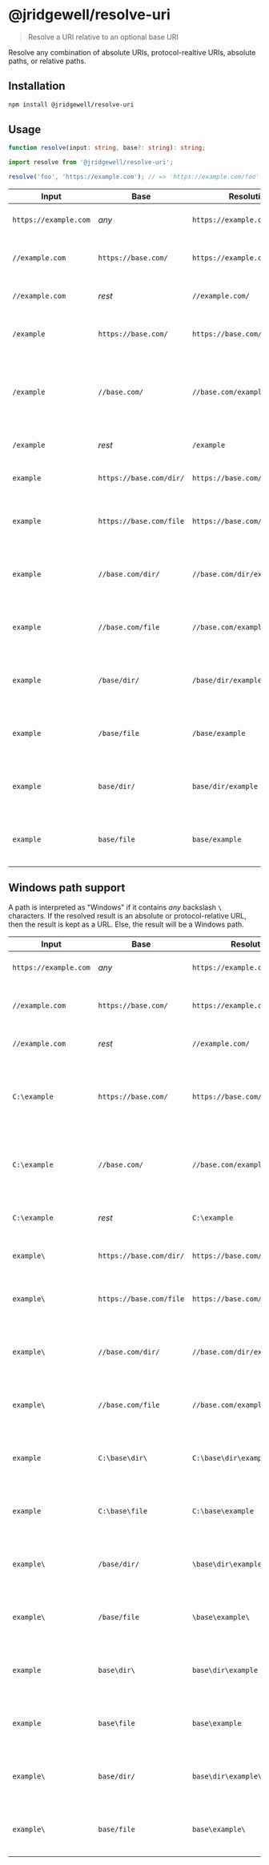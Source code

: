 # @jridgewell/resolve-uri

> Resolve a URI relative to an optional base URI

Resolve any combination of absolute URIs, protocol-realtive URIs, absolute paths, or relative paths.

## Installation

```sh
npm install @jridgewell/resolve-uri
```

## Usage

```typescript
function resolve(input: string, base?: string): string;
```

```js
import resolve from '@jridgewell/resolve-uri';

resolve('foo', 'https://example.com'); // => 'https://example.com/foo'
```

| Input                 | Base                    | Resolution                      | Explanation                                                  |
|-----------------------|-------------------------|---------------------------------|--------------------------------------------------------------|
| `https://example.com` | _any_                   | `https://example.com/`          | Input is normalized only                                     |
| `//example.com`       | `https://base.com/`     | `https://example.com/`          | Input inherits the base's protocol                           |
| `//example.com`       | _rest_                  | `//example.com/`                | Input is normalized only                                     |
| `/example`            | `https://base.com/`     | `https://base.com/example`      | Input inherits the base's origin                             |
| `/example`            | `//base.com/`           | `//base.com/example`            | Input inherits the base's host and remains protocol relative |
| `/example`            | _rest_                  | `/example`                      | Input is normalized only                                     |
| `example`             | `https://base.com/dir/` | `https://base.com/dir/example`  | Input is joined with the base                                |
| `example`             | `https://base.com/file` | `https://base.com/example`      | Input is joined with the base without its file               |
| `example`             | `//base.com/dir/`       | `//base.com/dir/example`        | Input is joined with the base's last directory               |
| `example`             | `//base.com/file`       | `//base.com/example`            | Input is joined with the base without its file               |
| `example`             | `/base/dir/`            | `/base/dir/example`             | Input is joined with the base's last directory               |
| `example`             | `/base/file`            | `/base/example`                 | Input is joined with the base without its file               |
| `example`             | `base/dir/`             | `base/dir/example`              | Input is joined with the base's last directory               |
| `example`             | `base/file`             | `base/example`                  | Input is joined with the base without its file               |

## Windows path support

A path is interpreted as "Windows" if it contains _any_ backslash `\` characters. If the resolved
result is an absolute or protocol-relative URL, then the result is kept as a URL. Else, the result
will be a Windows path.

| Input                 | Base                    | Resolution                      | Explanation                                                  |
|-----------------------|-------------------------|---------------------------------|--------------------------------------------------------------|
| `https://example.com` | _any_                   | `https://example.com/`          | Input is normalized only                                     |
| `//example.com`       | `https://base.com/`     | `https://example.com/`          | Input inherits the base's protocol                           |
| `//example.com`       | _rest_                  | `//example.com/`                | Input is normalized only                                     |
| `C:\example`          | `https://base.com/`     | `https://base.com/example`      | Input inherits the base's origin, removes Windows Drive      |
| `C:\example`          | `//base.com/`           | `//base.com/example`            | Input inherits the base's host, removes Windows Drive        |
| `C:\example`          | _rest_                  | `C:\example`                    | Input is normalized Windows Drive path                       |
| `example\`            | `https://base.com/dir/` | `https://base.com/dir/example/` | Input is joined with the base                                |
| `example\`            | `https://base.com/file` | `https://base.com/example/`     | Input is joined with the base without its file               |
| `example\`            | `//base.com/dir/`       | `//base.com/dir/example/`       | Input is joined with the base's last directory               |
| `example\`            | `//base.com/file`       | `//base.com/example/`           | Input is joined with the base without its file               |
| `example`             | `C:\base\dir\`          | `C:\base\dir\example`           | Input is joined with the base's last directory               |
| `example`             | `C:\base\file`          | `C:\base\example`               | Input is joined with the base without its file               |
| `example\`            | `/base/dir/`            | `\base\dir\example\`            | Input is joined with the base's last directory               |
| `example\`            | `/base/file`            | `\base\example\`                | Input is joined with the base without its file               |
| `example`             | `base\dir\`             | `base\dir\example`              | Input is joined with the base's last directory               |
| `example`             | `base\file`             | `base\example`                  | Input is joined with the base without its file               |
| `example\`            | `base/dir/`             | `base\dir\example\`             | Input is joined with the base's last directory               |
| `example\`            | `base/file`             | `base\example\`                 | Input is joined with the base without its file               |

